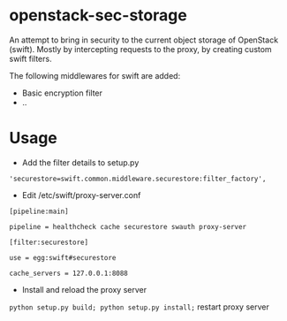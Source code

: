 openstack-sec-storage
=====================

An attempt to bring in security to the current object storage of OpenStack (swift). Mostly by intercepting requests to the proxy, by creating custom swift filters.

The following middlewares for swift are added:
* Basic encryption filter
* ..

Usage
========

* Add the filter details to setup.py

`'securestore=swift.common.middleware.securestore:filter_factory',`
* Edit /etc/swift/proxy-server.conf

`[pipeline:main]`

`pipeline = healthcheck cache securestore swauth proxy-server`

`[filter:securestore]`

`use = egg:swift#securestore`

`cache_servers = 127.0.0.1:8088`

* Install and reload the proxy server

`python setup.py build; python setup.py install;` restart proxy server
